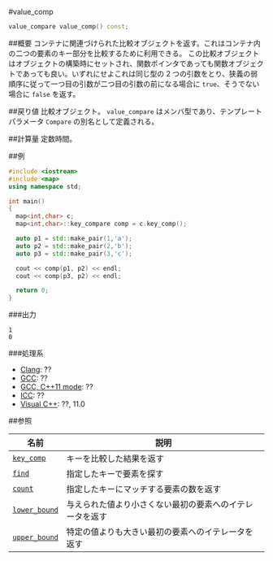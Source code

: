 #value_comp
```cpp
value_compare value_comp() const;
```

##概要
コンテナに関連づけられた比較オブジェクトを返す。これはコンテナ内の二つの要素のキー部分を比較するために利用できる。 
この比較オブジェクトはオブジェクトの構築時にセットされ、関数ポインタであっても関数オブジェクトであっても良い。いずれにせよこれは同じ型の 2 つの引数をとり、狭義の弱順序に従って一つ目の引数が二つ目の引数の前になる場合に `true`、そうでない場合に `false` を返す。 



##戻り値
比較オブジェクト。 
`value_compare` はメンバ型であり、テンプレートパラメータ `Compare` の別名として定義される。


##計算量
定数時間。


##例
```cpp
#include <iostream>
#include <map>
using namespace std;

int main()
{
  map<int,char> c;
  map<int,char>::key_compare comp = c.key_comp();

  auto p1 = std::make_pair(1,'a');
  auto p2 = std::make_pair(2,'b');
  auto p3 = std::make_pair(3,'c');

  cout << comp(p1, p2) << endl;
  cout << comp(p3, p2) << endl;

  return 0;
}
```

###出力
```
1
0
```

###処理系
- [Clang](/implementation#clang.md): ??
- [GCC](/implementation#gcc.md): ??
- [GCC, C++11 mode](/implementation#gcc.md): ??
- [ICC](/implementation#icc.md): ??
- [Visual C++](/implementation#visual_cpp.md): ??, 11.0

##参照

| 名前 | 説明|
|-------------------------------------------------------------------------------------------------|--------------------------------------------------------------------------------------|
| [`key_comp`](./key_comp.md) | キーを比較した結果を返す |
| [`find`](./find.md) | 指定したキーで要素を探す |
| [`count`](./count.md) | 指定したキーにマッチする要素の数を返す |
| [`lower_bound`](./lower_bound.md) | 与えられた値より小さくない最初の要素へのイテレータを返す |
| [`upper_bound`](./upper_bound.md) | 特定の値よりも大きい最初の要素へのイテレータを返す |


